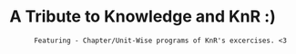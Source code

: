 # A Tribute to Knowledge and KnR :)
          Featuring - Chapter/Unit-Wise programs of KnR's excercises. <3
